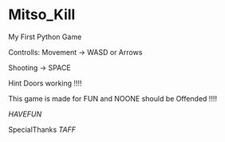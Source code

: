 # Mitso_Kill
 My First Python Game 

 Controlls:
 Movement -> WASD or Arrows 
 
 Shooting -> SPACE

 Hint Doors working !!!!

 This game is made for FUN and NOONE should be Offended !!!! 
 
$HAVEFUN$

SpecialThanks $TAFF$


 
